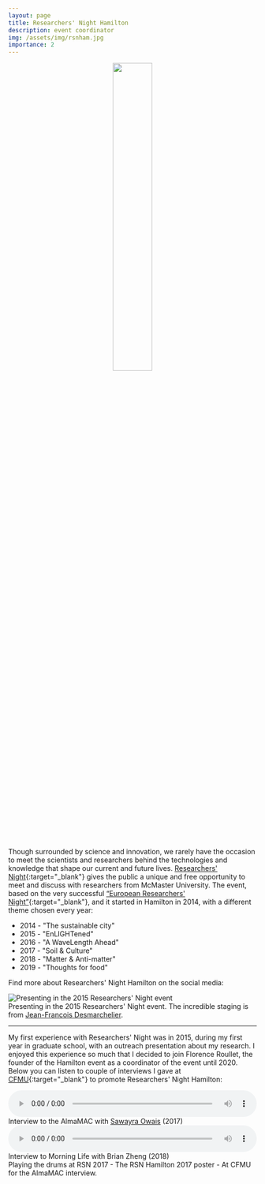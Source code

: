 ```yaml
---
layout: page
title: Researchers' Night Hamilton
description: event coordinator
img: /assets/img/rsnham.jpg
importance: 2
---
```


<center>
 <img src="{{ site.baseurl }}/assets/img/rsnham_logo.jpg"  height="40%" width="40%">
 </center>
 <br>


Though surrounded by science and innovation, we rarely have the occasion to meet the scientists and researchers behind the technologies and knowledge that shape our current and future lives. [Researchers' Night](http://www.researchersnighthamilton.com/){:target="\_blank"} gives the public a unique and free opportunity to meet and discuss with researchers from McMaster University. The event, based on the very successful [“European Researchers' Night”](https://ec.europa.eu/research/mariecurieactions/actions/european-researchers-night_en){:target="\_blank"}, and it started in Hamilton in 2014, with a different theme chosen every year:
<ul>
    <li> 2014 - "The sustainable city" </li>
    <li> 2015 - "EnLIGHTened" </li>
    <li> 2016 - "A WaveLength Ahead" </li>
    <li> 2017 - "Soil & Culture" </li>
    <li> 2018 - "Matter & Anti-matter" </li>
    <li> 2019 - "Thoughts for food" </li>
</ul>



Find more about Researchers' Night Hamilton on the social media:
<a href="https://twitter.com/RsNHam" target="_blank" title="Twitter"><i class="fab fa-twitter fa-lg"></i></a> 
<a href="https://www.facebook.com/ResearchersNightHamilton/" target="_blank" title="Facebook"><i class="fab fa-facebook fa-lg"></i></a>
<a href="https://www.instagram.com/rsnhamilton/" target="_blank" title="Instagram"><i class="fab fa-instagram fa-lg"></i></a>

<div class="row justify-content-sm-center">
    <img class="img-fluid" src="{{ site.baseurl }}/assets/img/2015-rsn.JPG" alt="Presenting in the 2015 Researchers' Night event"/>
</div>
<div class="caption">
    Presenting in the 2015 Researchers' Night event. The incredible staging is from <a href="http://ataouk.com/" target="_blank">Jean-Francois Desmarchelier</a>.
</div>

---
My first experience with Researchers' Night was in 2015, during my first year in graduate school, with an outreach presentation about my research. I enjoyed this experience so much that I decided to join Florence Roullet, the founder of the Hamilton event 
as a coordinator of the event until 2020. Below you can listen to couple of interviews I gave at [CFMU](https://cfmu.ca){:target="\_blank"} to promote Researchers' Night Hamilton:

<audio controls style="width: 100%;">
  <source src="{{ site.baseurl }}/assets/mp3/AlmaMAC_Interview_19.10.2017.mp3" type="audio/mpeg">
  Your browser does not support the audio element.
</audio>
<div class="caption"><i class="fa fa-microphone"></i> Interview to the AlmaMAC with <a href="https://twitter.com/seeingaway" target="_blank">Sawayra Owais</a> (2017)</div>

<audio controls style="width: 100%;">
  <source src="{{ site.baseurl }}/assets/mp3/MorningLife-Interview-28-09-2018.mp3" type="audio/mpeg">
  Your browser does not support the audio element.
</audio>
<div class="caption"><i class="fa fa-microphone"></i> Interview to Morning Life with Brian Zheng (2018)</div>

<div class="row justify-content-sm-center">
    <div class="col-sm mt-3 mt-md-0">
        <img class="img-fluid" src="{{ site.baseurl }}/assets/img/2017-rsn.jpg" alt="" title="Playing the drums at RSN 2017"/>
    </div>
    <div class="col-sm mt-3 mt-md-0">
        <img class="img-fluid"  src="{{ site.baseurl }}/assets/img/rsn17.jpg" alt="" title="The RSN Hamilton 2017 poster"/>
    </div>
    <div class="col-sm mt-3 mt-md-0">
        <img class="img-fluid" src="{{ site.baseurl }}/assets/img/2017-rsn-cfmu.jpg" alt="" title="At CFMU for the AlmaMAC interview"/>
    </div>
</div>
<div class="caption">
    Playing the drums at RSN 2017 - The RSN Hamilton 2017 poster - At CFMU for the AlmaMAC interview.
</div>

